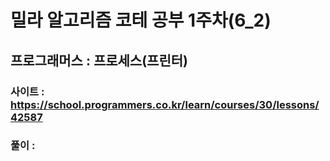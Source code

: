 # 밀라 알고리즘 코테 공부 1주차(6_2)

## 프로그래머스 : 프로세스(프린터)

### 사이트 : https://school.programmers.co.kr/learn/courses/30/lessons/42587
### 풀이 : 